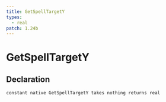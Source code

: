 ```yaml
---
title: GetSpellTargetY
types:
  - real
patch: 1.24b
---
```


# GetSpellTargetY

## Declaration

```
constant native GetSpellTargetY takes nothing returns real
```